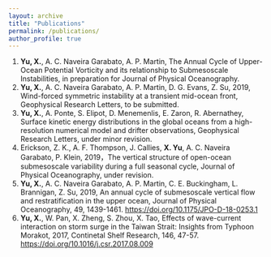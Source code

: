 ```yaml
---
layout: archive
title: "Publications"
permalink: /publications/
author_profile: true
---
```




1. **Yu, X.**, A. C. Naveira Garabato, A. P. Martin, The Annual Cycle of Upper-Ocean Potential Vorticity and its relationship to Submesoscale Instabilities, in preparation for Journal of Physical Oceanography. 
2. **Yu, X.**, A. C. Naveira Garabato, A. P. Martin, D. G. Evans, Z. Su, 2019, Wind-forced symmetric instability at a transient mid-ocean front, Geophysical Research Letters, to be submitted. 
3. **Yu, X.**, A. Ponte, S. Elipot, D. Menemenlis, E. Zaron, R. Abernathey, Surface kinetic energy distributions in the global oceans from a high-resolution numerical model and drifter observations, Geophysical Research Letters, under minor revision.
4.  Erickson, Z. K., A. F. Thompson, J. Callies, **X. Yu**, A. C. Naveira Garabato, P. Klein, 2019，The vertical structure of open-ocean submesoscale variability during a full seasonal cycle, Journal of Physical Oceanography, under revision.
5. **Yu, X.**, A. C. Naveira Garabato, A. P. Martin, C. E. Buckingham, L. Brannigan, Z. Su, 2019, An annual cycle of submesoscale vertical flow and restratification in the upper ocean, Journal of Physical Oceanography, 49, 1439-1461. https://doi.org/10.1175/JPO-D-18-0253.1
6. **Yu, X.**, W. Pan, X. Zheng, S. Zhou, X. Tao, Effects of wave-current interaction on storm surge in the Taiwan Strait: Insights from Typhoon Morakot, 2017, Continetal Shelf Research, 146, 47-57. https://doi.org/10.1016/j.csr.2017.08.009
